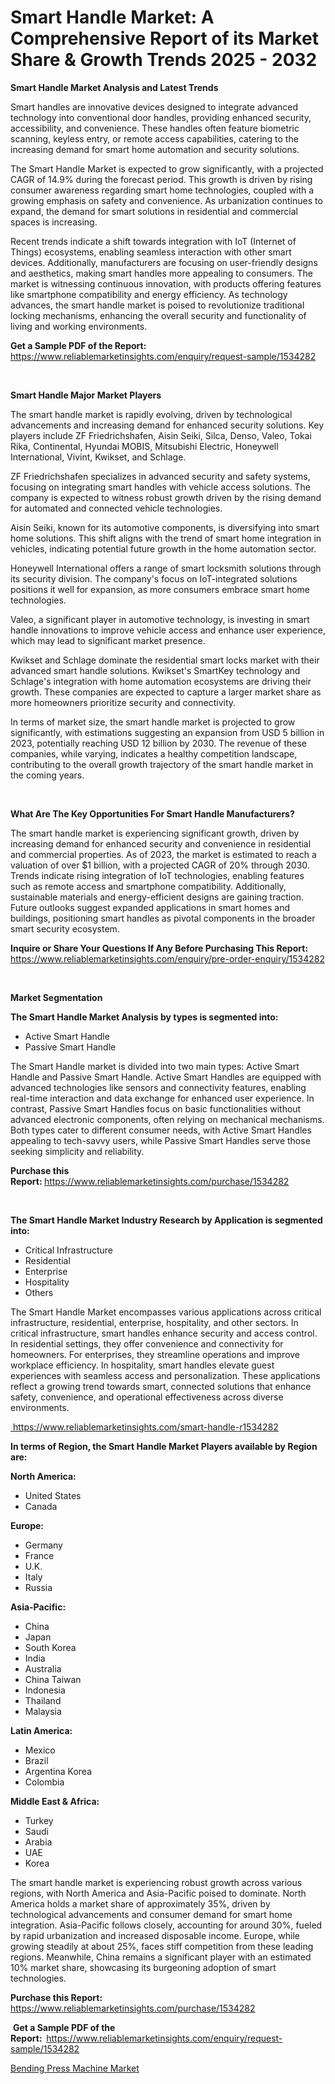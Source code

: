 <p><h1>Smart Handle Market: A Comprehensive Report of its Market Share & Growth Trends 2025 - 2032</h1></p><p><strong>Smart Handle Market Analysis and Latest Trends</strong></p>
<p><p>Smart handles are innovative devices designed to integrate advanced technology into conventional door handles, providing enhanced security, accessibility, and convenience. These handles often feature biometric scanning, keyless entry, or remote access capabilities, catering to the increasing demand for smart home automation and security solutions. </p><p>The Smart Handle Market is expected to grow significantly, with a projected CAGR of 14.9% during the forecast period. This growth is driven by rising consumer awareness regarding smart home technologies, coupled with a growing emphasis on safety and convenience. As urbanization continues to expand, the demand for smart solutions in residential and commercial spaces is increasing.</p><p>Recent trends indicate a shift towards integration with IoT (Internet of Things) ecosystems, enabling seamless interaction with other smart devices. Additionally, manufacturers are focusing on user-friendly designs and aesthetics, making smart handles more appealing to consumers. The market is witnessing continuous innovation, with products offering features like smartphone compatibility and energy efficiency. As technology advances, the smart handle market is poised to revolutionize traditional locking mechanisms, enhancing the overall security and functionality of living and working environments.</p></p>
<p><strong>Get a Sample PDF of the Report:&nbsp;</strong> <a href="https://www.reliablemarketinsights.com/enquiry/request-sample/1534282?utm_campaign=2943&utm_medium=2&utm_source=Github&utm_content=ia&utm_term=08042025&utm_id=smart-handle">https://www.reliablemarketinsights.com/enquiry/request-sample/1534282</a></p>
<p>&nbsp;</p>
<p><strong>Smart Handle Major Market Players</strong></p>
<p><p>The smart handle market is rapidly evolving, driven by technological advancements and increasing demand for enhanced security solutions. Key players include ZF Friedrichshafen, Aisin Seiki, Silca, Denso, Valeo, Tokai Rika, Continental, Hyundai MOBIS, Mitsubishi Electric, Honeywell International, Vivint, Kwikset, and Schlage. </p><p>ZF Friedrichshafen specializes in advanced security and safety systems, focusing on integrating smart handles with vehicle access solutions. The company is expected to witness robust growth driven by the rising demand for automated and connected vehicle technologies.</p><p>Aisin Seiki, known for its automotive components, is diversifying into smart home solutions. This shift aligns with the trend of smart home integration in vehicles, indicating potential future growth in the home automation sector.</p><p>Honeywell International offers a range of smart locksmith solutions through its security division. The company's focus on IoT-integrated solutions positions it well for expansion, as more consumers embrace smart home technologies. </p><p>Valeo, a significant player in automotive technology, is investing in smart handle innovations to improve vehicle access and enhance user experience, which may lead to significant market presence.</p><p>Kwikset and Schlage dominate the residential smart locks market with their advanced smart handle solutions. Kwikset's SmartKey technology and Schlage's integration with home automation ecosystems are driving their growth. These companies are expected to capture a larger market share as more homeowners prioritize security and connectivity.</p><p>In terms of market size, the smart handle market is projected to grow significantly, with estimations suggesting an expansion from USD 5 billion in 2023, potentially reaching USD 12 billion by 2030. The revenue of these companies, while varying, indicates a healthy competition landscape, contributing to the overall growth trajectory of the smart handle market in the coming years.</p></p>
<p>&nbsp;</p>
<p><strong>What Are The Key Opportunities For Smart Handle Manufacturers?</strong></p>
<p><p>The smart handle market is experiencing significant growth, driven by increasing demand for enhanced security and convenience in residential and commercial properties. As of 2023, the market is estimated to reach a valuation of over $1 billion, with a projected CAGR of 20% through 2030. Trends indicate rising integration of IoT technologies, enabling features such as remote access and smartphone compatibility. Additionally, sustainable materials and energy-efficient designs are gaining traction. Future outlooks suggest expanded applications in smart homes and buildings, positioning smart handles as pivotal components in the broader smart security ecosystem.</p></p>
<p><strong>Inquire or Share Your Questions If Any Before Purchasing This Report:</strong> <a href="https://www.reliablemarketinsights.com/enquiry/pre-order-enquiry/1534282?utm_campaign=2943&utm_medium=2&utm_source=Github&utm_content=ia&utm_term=08042025&utm_id=smart-handle">https://www.reliablemarketinsights.com/enquiry/pre-order-enquiry/1534282</a></p>
<p>&nbsp;</p>
<p><strong>Market Segmentation</strong></p>
<p><strong>The Smart Handle Market Analysis by types is segmented into:</strong></p>
<p><ul><li>Active Smart Handle</li><li>Passive Smart Handle</li></ul></p>
<p><p>The Smart Handle market is divided into two main types: Active Smart Handle and Passive Smart Handle. Active Smart Handles are equipped with advanced technologies like sensors and connectivity features, enabling real-time interaction and data exchange for enhanced user experience. In contrast, Passive Smart Handles focus on basic functionalities without advanced electronic components, often relying on mechanical mechanisms. Both types cater to different consumer needs, with Active Smart Handles appealing to tech-savvy users, while Passive Smart Handles serve those seeking simplicity and reliability.</p></p>
<p><strong>Purchase this Report:&nbsp;</strong><a href="https://www.reliablemarketinsights.com/purchase/1534282?utm_campaign=2943&utm_medium=2&utm_source=Github&utm_content=ia&utm_term=08042025&utm_id=smart-handle">https://www.reliablemarketinsights.com/purchase/1534282</a></p>
<p>&nbsp;</p>
<p><strong>The Smart Handle Market Industry Research by Application is segmented into:</strong></p>
<p><ul><li>Critical Infrastructure</li><li>Residential</li><li>Enterprise</li><li>Hospitality</li><li>Others</li></ul></p>
<p><p>The Smart Handle Market encompasses various applications across critical infrastructure, residential, enterprise, hospitality, and other sectors. In critical infrastructure, smart handles enhance security and access control. In residential settings, they offer convenience and connectivity for homeowners. For enterprises, they streamline operations and improve workplace efficiency. In hospitality, smart handles elevate guest experiences with seamless access and personalization. These applications reflect a growing trend towards smart, connected solutions that enhance safety, convenience, and operational effectiveness across diverse environments.</p></p>
<p><a href="https://www.reliablemarketinsights.com/smart-handle-r1534282?utm_campaign=2943&utm_medium=2&utm_source=Github&utm_content=ia&utm_term=08042025&utm_id=smart-handle">&nbsp;https://www.reliablemarketinsights.com/smart-handle-r1534282</a></p>
<p><strong>In terms of Region, the Smart Handle Market Players available by Region are:</strong></p>
<p>
    <p> <strong> North America: </strong>
        <ul>
            <li>United States</li>
            <li>Canada</li>
        </ul>
        </p> 
    <p> <strong> Europe: </strong>
        <ul>
            <li>Germany</li>
            <li>France</li>
            <li>U.K.</li>
            <li>Italy</li>
            <li>Russia</li>
        </ul>
        </p> 
    <p> <strong> Asia-Pacific: </strong>
        <ul>
            <li>China</li>
            <li>Japan</li>
            <li>South Korea</li>
            <li>India</li>
            <li>Australia</li>
            <li>China Taiwan</li>
            <li>Indonesia</li>
            <li>Thailand</li>
            <li>Malaysia</li>
        </ul>
        </p> 
    <p> <strong> Latin America: </strong>
        <ul>
            <li>Mexico</li>
            <li>Brazil</li>
            <li>Argentina Korea</li>
            <li>Colombia</li>
        </ul>
        </p> 
    <p> <strong> Middle East & Africa: </strong>
        <ul>
            <li>Turkey</li>
            <li>Saudi</li>
            <li>Arabia</li>
            <li>UAE</li>
            <li>Korea</li>
        </ul>
    </p>
    </p>
<p><p>The smart handle market is experiencing robust growth across various regions, with North America and Asia-Pacific poised to dominate. North America holds a market share of approximately 35%, driven by technological advancements and consumer demand for smart home integration. Asia-Pacific follows closely, accounting for around 30%, fueled by rapid urbanization and increased disposable income. Europe, while growing steadily at about 25%, faces stiff competition from these leading regions. Meanwhile, China remains a significant player with an estimated 10% market share, showcasing its burgeoning adoption of smart technologies.</p></p>
<p><strong>Purchase this Report: </strong><a href="https://www.reliablemarketinsights.com/purchase/1534282?utm_campaign=2943&utm_medium=2&utm_source=Github&utm_content=ia&utm_term=08042025&utm_id=smart-handle">https://www.reliablemarketinsights.com/purchase/1534282</a></p>
<p>&nbsp;<strong>Get a Sample PDF of the Report:&nbsp;&nbsp;</strong><a href="https://www.reliablemarketinsights.com/enquiry/request-sample/1534282?utm_campaign=2943&utm_medium=2&utm_source=Github&utm_content=ia&utm_term=08042025&utm_id=smart-handle">https://www.reliablemarketinsights.com/enquiry/request-sample/1534282</a></p>
<p><strong></strong></p>
<p><p><a href="https://github.com/sionepeppess/Market-Research-Report-List-1/blob/main/bending-press-machine-market.md?utm_campaign=2943&utm_medium=2&utm_source=Github&utm_content=ia&utm_term=08042025&utm_id=smart-handle">Bending Press Machine Market</a></p></p>